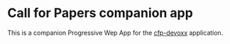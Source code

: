 Call for Papers companion app
=============================

This is a companion Progressive Wep App for the
[cfp-devoxx](https://github.com/nicmarti/cfp-devoxx) application.

